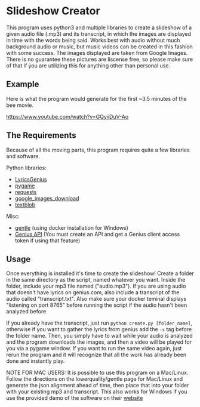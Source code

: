 # Slideshow Creator
  This program uses python3 and multiple libraries to create a slideshow of a given audio file (.mp3) and its transcript, in which the images are displayed in time with the words being said. Works best with audio without much background audio or music, but music videos can be created in this fashion with some success. The images displayed are taken from Google Images. There is no guarantee these pictures are liscense free, so please make sure of that if you are utilizing this for anything other than personal use.
  
## Example
  Here is what the program would generate for the first ~3.5 minutes of the bee movie.
  
  https://www.youtube.com/watch?v=GQyiiDuV-Ao

## The Requirements
  Because of all the moving parts, this program requires quite a few libraries and software.
  
  Python libraries:
  * [LyricsGenius](https://github.com/johnwmillr/LyricsGenius)
  * [pygame](https://www.pygame.org/news)
  * [requests](https://pypi.org/project/requests/)
  * [google_images_download](https://github.com/hardikvasa/google-images-download)
  * [textblob](https://pypi.org/project/textblob/)
  
  Misc:
  * [gentle](https://github.com/lowerquality/gentle) (using docker installation for Windows)
  * [Genius API](https://genius.com/developers) (You must create an API and get a Genius client access token if using that feature)
  
## Usage
  Once everything is installed it's time to create the slideshow! Create a folder in the same directory as the script, named whatever you want. Inside the folder, include your mp3 file named ("audio.mp3"). If you are using audio that doesn't have lyrics on genius.com, also include a transcript of the audio called "transcript.txt". Also make sure your docker teminal displays "listening on port 8765" before running the script if the audio hasn't been analyzed before. 
  
  
 If you already have the transcript, just run `python create.py [folder_name]`, otherwise if you want to gather the lyrics from genius add the `-s` tag before the folder name. Then, you simply have to wait while your audio is analyzed and the program downloads the images, and then a video will be played for you via a pygame window. If you want to run the same video again, just rerun the program and it will recognize that all the work has already been done and instantly play.

NOTE FOR MAC USERS: It is possible to use this program on a Mac/Linux. Follow the directions on the lowerquality/gentle page for Mac/Linux and generate the json alignment ahead of time, then place that into your folder with your existing mp3 and transcript. This also works for Windows if you use the provided demo of the software on their [website](http://gentle-demo.lowerquality.com/)
